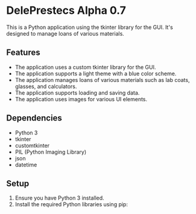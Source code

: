 # DelePrestecs Alpha 0.7

This is a Python application using the tkinter library for the GUI. It's designed to manage loans of various materials.

## Features

- The application uses a custom tkinter library for the GUI.
- The application supports a light theme with a blue color scheme.
- The application manages loans of various materials such as lab coats, glasses, and calculators.
- The application supports loading and saving data.
- The application uses images for various UI elements.

## Dependencies

- Python 3
- tkinter
- customtkinter
- PIL (Python Imaging Library)
- json
- datetime

## Setup

1. Ensure you have Python 3 installed.
2. Install the required Python libraries using pip: